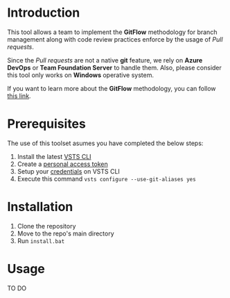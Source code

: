 # Introduction 
This tool allows a team to implement the **GitFlow** methodology for branch management along with code review practices enforce by the usage of *Pull requests*. 

Since the *Pull requests* are not a native **git** feature, we rely on **Azure DevOps** or **Team Foundation Server** to handle them. Also, please consider this tool only works on **Windows** operative system.

If you want to learn more about the **GitFlow** methodology, you can follow [this link](https://nvie.com/posts/a-successful-git-branching-model/).

# Prerequisites
The use of this toolset asumes you have completed the below steps:
1. Install the latest [VSTS CLI](https://docs.microsoft.com/en-us/cli/vsts/install?view=vsts-cli-latest)
2. Create a [personal access token](https://docs.microsoft.com/en-us/azure/devops/organizations/accounts/use-personal-access-tokens-to-authenticate?view=azure-devops)
3. Setup your [credentials](https://docs.microsoft.com/en-us/cli/vsts/authenticate?view=vsts-cli-latest) on VSTS CLI
4. Execute this command `vsts configure --use-git-aliases yes`

# Installation
1. Clone the repository
2. Move to the repo's main directory
3. Run `install.bat`


# Usage
TO DO